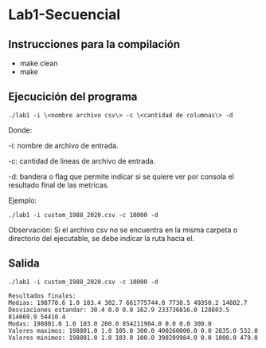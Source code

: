 # Lab1-Secuencial

## Instrucciones para la compilación

* make clean
* make

## Ejecucición del programa

```
./lab1 -i \<nombre archivo csv\> -c \<cantidad de columnas\> -d
```

Donde:

-i: nombre de archivo de entrada.

-c: cantidad de lineas de archivo de entrada.

-d: bandera o flag que permite indicar si se quiere ver por consola el resultado final de las metricas.

Ejemplo:

```
./lab1 -i custom_1988_2020.csv -c 10000 -d 
```

 Observación: Si el archivo csv no se encuentra en la misma carpeta o directorio del ejecutable, se debe indicar la ruta hacia el. 

## Salida

```
./lab1 -i custom_1988_2020.csv -c 10000 -d

Resultados finales:
Medias: 198770.6 1.0 103.4 302.7 661775744.0 7738.5 49350.2 14802.7 
Desviaciones estandar: 30.4 0.0 0.8 162.9 233736816.0 128803.5 814669.9 54410.4 
Modas: 198801.0 1.0 103.0 200.0 854211904.0 0.0 0.0 300.0 
Valores maximos: 198801.0 1.0 105.0 300.0 400260000.0 0.0 2835.0 532.0 
Valores minimos: 198801.0 1.0 103.0 100.0 390209984.0 0.0 1000.0 479.0
```
